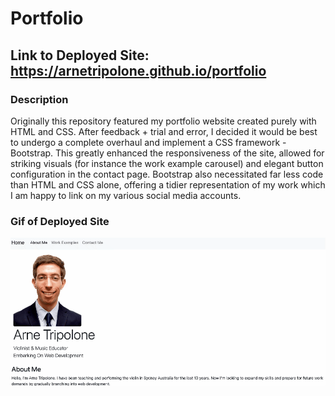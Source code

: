 # Portfolio

## Link to Deployed Site: https://arnetripolone.github.io/portfolio 


### Description
Originally this repository featured my portfolio website created purely with  HTML and CSS. After feedback + trial and error, I decided it would be best to undergo a complete overhaul and implement a CSS framework - Bootstrap. This greatly enhanced the responsiveness of the site, allowed for striking visuals (for instance the work example carousel) and elegant button configuration in the contact page. Bootstrap also necessitated far less code than HTML and CSS alone, offering a tidier representation of my work which I am happy to link on my various social media accounts.


### Gif of Deployed Site
![](images/portfolio.gif)
